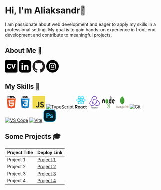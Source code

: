 # Hi, I'm Aliaksandr👋

I am passionate about web development and eager to apply my skills in a professional setting. My goal is to gain hands-on experience in front-end development and contribute to meaningful projects.

## About Me 🚀

[<img src="./img/cv.png" alt="CV" width="40" height="40">](#)
[<img src="./img/linkedin.png" alt="Linkedin" width="40" height="40">](#)
[<img src="./img/github.png" alt="Github" width="40" height="40">](https://github.com/spacepocket1985/)
[<img src="./img/instagram.png" alt="Instagram" width="40" height="40">](https://github.com/spacepocket1985/)

## My Skills 🔪

[<img src="https://raw.githubusercontent.com/github/explore/80688e429a7d4ef2fca1e82350fe8e3517d3494d/topics/html/html.png" alt="HTML" width="40" height="40">](https://developer.mozilla.org/en-US/docs/Web/HTML)
[<img src="https://raw.githubusercontent.com/github/explore/80688e429a7d4ef2fca1e82350fe8e3517d3494d/topics/css/css.png" alt="CSS" width="40" height="40">](https://developer.mozilla.org/en-US/docs/Web/CSS)
[<img src="https://raw.githubusercontent.com/github/explore/80688e429a7d4ef2fca1e82350fe8e3517d3494d/topics/javascript/javascript.png" alt="JavaScript" width="40" height="40">](https://developer.mozilla.org/en-US/docs/Web/JavaScript)
[<img src="https://github.com/remojansen/logo.ts/blob/master/ts.png?raw=true" alt="TypeScript" width="40" height="40">](https://www.typescriptlang.org/)
[<img src="./img/react.png" alt="React" width="40" height="40">](https://react.dev/)
[<img src="./img/redux.png" alt="Redux" width="40" height="40">](https://redux.js.org/)
[<img src="./img/nodejs.png" alt="Node.js" width="40" height="40">](https://nodejs.org/)
[<img src="./img/mongodb.png" alt="MongoDB" width="40" height="40">](https://www.mongodb.com/)
[<img src="https://git-scm.com/images/logos/downloads/Git-Icon-1788C.png" alt="Git" width="40" height="40">](https://git-scm.com/)
[<img src="https://code.visualstudio.com/assets/favicon.ico" alt="VS Code" width="40" height="40">](https://code.visualstudio.com/)
[<img src="https://vitejs.dev/logo-with-shadow.png" alt="Vite" width="40" height="40">](https://vitejs.dev/)
[<img src="./img/ps.png" alt="Photoshop" width="40" height="40">](https://www.adobe.com/cis_ru/products/photoshop.html)

## Some Projects 🎓

| Project Title            | Deploy Link                       |
|--------------------------|:----------------------------------|
| Project 1                | [Project 1]()                     |
| Project 2                | [Project 2]()                     |
| Project 3                | [Project 3]()                     |
| Project 4                | [Project 4]()                     |
